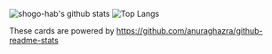 ![shogo-hab's github stats](https://github-readme-stats.vercel.app/api?username=shogo-hab&include_all_commits=yes&count_private=true&show_icons=true&theme=radical)
![Top Langs](https://github-readme-stats.vercel.app/api/top-langs/?username=shogo-hab&theme=radical&include_all_commits=yes&count_private=yes)

These cards are powered by https://github.com/anuraghazra/github-readme-stats
